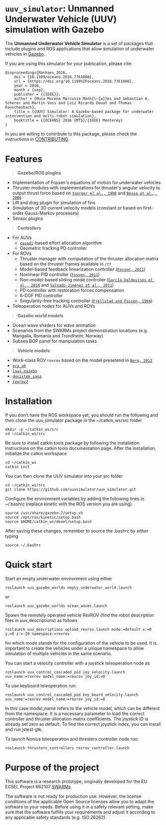 # `uuv_simulator`: Unmanned Underwater Vehicle (UUV) simulation with Gazebo

The **Unmanned Underwater Vehicle Simulator** is a set of packages that include plugins and ROS applications that allow simulation of underwater vehicles in [Gazebo](http://gazebosim.org/). 

If you are using this simulator for your publication, please cite:

```
@inproceedings{Manhaes_2016,
	doi = {10.1109/oceans.2016.7761080},
	url = {https://doi.org/10.1109%2Foceans.2016.7761080},
	year = 2016,
	month = {sep},
	publisher = {{IEEE}},
	author = {Musa Morena Marcusso Manh{\~{a}}es and Sebastian A. Scherer and Martin Voss and Luiz Ricardo Douat and Thomas Rauschenbach},
	title = {{UUV} Simulator: A Gazebo-based package for underwater intervention and multi-robot simulation},
	booktitle = {{OCEANS} 2016 {MTS}/{IEEE} Monterey}
}
```

In you are willing to contribute to this package, please check the instructions in [CONTRIBUTING](https://github.com/uuvsimulator/uuv_simulator/blob/master/CONTRIBUTING.md).

# Features

> **Gazebo/ROS plugins**
  
- Implementation of Fossen's equations of motion for underwater vehicles
- Thruster modules with implementations for thruster's angular velocity to output thrust force based on [`Yoerger el al., 1990`](http://dx.doi.org/10.1109/48.107145) and [`Bessa et al., 2006`](http://www.abcm.org.br/symposium-series/SSM_Vol2/Section_IX_Submarine_Robotics/SSM2_IX_01.pdf)
- Lift and drag plugin for simulation of fins
- Simulation of 3D current velocity models (constant or based on first-order Gauss-Markov processes)
- Sensor plugins

> **Controllers**

- For AUVs
    - [`casadi`](https://web.casadi.org/)-based effort allocation algorithm 
    - Geometric tracking PD controller
- For ROVs
    - Thruster manager with computation of the thruster allocation matrix based on the thruster frames available in `/tf`
    - Model-based feedback linearization controller ([`Fossen, 2011`](https://www.wiley.com/en-us/Handbook+of+Marine+Craft+Hydrodynamics+and+Motion+Control-p-9781119991496))
    - Nonlinear PID controller ([`Fossen, 2011`](https://www.wiley.com/en-us/Handbook+of+Marine+Craft+Hydrodynamics+and+Motion+Control-p-9781119991496))
    - Non-model-based sliding mode controller ([`García-Valdovinos el al., 2014`](https://journals.sagepub.com/doi/full/10.5772/56810) and [`Salgado-Jiménez et al., 2011`](http://cdn.intechopen.com/pdfs/15221.pdf))
    - PD controller with restoration forces compensation 
    - 6-DOF PID controller
    - Singularity-free tracking controller ([`Fjellstad and Fossen, 1994`](https://ieeexplore.ieee.org/abstract/document/411068))
- Teleoperation nodes for AUVs and ROVs

> **Gazebo world models**

- Ocean wave shaders for wave animation
- Scenarios from the SWARMs project demonstration locations (e.g. Mangalia, Romania and Trondheim, Norway)
- Subsea BOP panel for manipulation tasks

> **Vehicle models**

- Work-class ROV `rexrov` based on the model presetend in [`Berg, 2012`](https://brage.bibsys.no/xmlui/handle/11250/238170?locale-attribute=no)
- [`eca_a9`](https://github.com/uuvsimulator/eca_a9)
- [`lauv_gazebo`](https://github.com/uuvsimulator/lauv_gazebo)
- [`desistek_saga`](https://github.com/uuvsimulator/desistek_saga)
- [`rexrov2`](https://github.com/uuvsimulator/rexrov2)
  
# Installation

If you don't have the ROS workspace yet, you should run the following and then clone the uuv_simulator package in the ~/catkin_ws/src folder
```
mkdir -p ~/catkin_ws/src
cd ~/catkin_ws/src
```
Be sure to install catkin tools package by following the installation instructions on the catkin tools documentation page. After the installation, initialize the catkin workspace
```
cd ~/catkin_ws
catkin init
```
You can then clone the UUV simulator into your src folder
```
cd ~/catkin_ws/src
git clone https://github.com/uuvsimulator/uuv_simulator.git
```
Configure the environment variables by adding the following lines in ~/.bashrc (replace kinetic with the ROS version you are using).
```
source /usr/share/gazebo-7/setup.sh
source /opt/ros/kinetic/setup.bash
source $HOME/catkin_ws/devel/setup.bash
```
After saving these changes, remember to source the .bashrc by either typing
```
source ~/.bashrc
```

# Quick start

Start an empty underwater environment using either
```
roslaunch uuv_gazebo_worlds empty_underwater_world.launch
```
or
```
roslaunch uuv_gazebo_worlds ocean_waves.launch
```
Spawn the remotely operated vehicle RexROV (find the robot description files in uuv_descriptions) as follows
```
roslaunch uuv_descriptions upload_rexrov.launch mode:=default x:=0 y:=0 z:=-20 namespace:=rexrov
```
for which mode stands for the configuration of the vehicle to be used. It is important to create the vehicles under a unique namespace to allow simulation of multiple vehicles in the same scenario.

You can start a velocity controller with a joystick teleoperation node as
```
roslaunch uuv_control_cascaded_pid joy_velocity.launch uuv_name:=rexrov model_name:=rexrov joy_id:=0
```

To use keyboard teleoperation run:
```
roslaunch uuv_control_cascaded_pid key_board_velocity.launch uuv_name:=rexrov model_name:=rexrov joy_id:=0
```
In this case model_name refers to the vehicle model, which can be different from the namespace. It is a necessary parameter to load the correct controller and thruster allocation matrix coefficients. The joystick ID is already set zero as default. To find the correct joystick index, you can install and run jstest-gtk.

To launch Nonius teleoperation and thresters controller node run:
```
roslaunch thrusters_controllers rexrov_controller.launch 
```

# Purpose of the project

This software is a research prototype, originally developed for the EU ECSEL
Project 662107 [SWARMs](http://swarms.eu/).

The software is not ready for production use. However, the license conditions of the
applicable Open Source licenses allow you to adapt the software to your needs.
Before using it in a safety relevant setting, make sure that the software
fulfills your requirements and adjust it according to any applicable safety
standards (e.g. ISO 26262).


